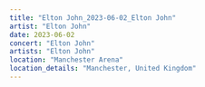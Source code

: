 ```yaml
---
title: "Elton John_2023-06-02_Elton John"
artist: "Elton John"
date: 2023-06-02
concert: "Elton John"
artists: "Elton John"
location: "Manchester Arena"
location_details: "Manchester, United Kingdom"
---
```


